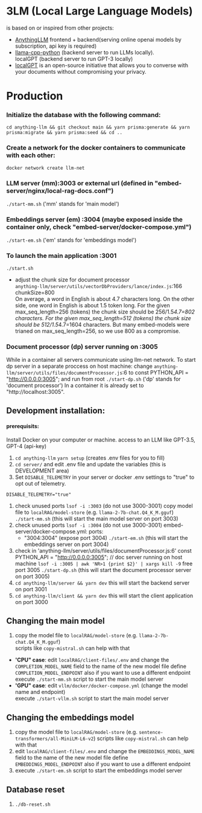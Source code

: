# 3LM (Local Large Language Models)
is based on or inspired from other projects:  
* [AnythingLLM](https://github.com/Mintplex-Labs/anything-llm) frontend + backend(serving online openai models by subscription, api key is required)  
* [llama-cpp-python](https://github.com/abetlen/llama-cpp-python) (backend server to run LLMs locally).  
localGPT (backend server to run GPT-3 locally)  
* [localGPT](https://github.com/PromtEngineer/localGPT) is an open-source initiative that allows you to converse with your documents without compromising your privacy. 


# Production
### Initialize the database with the following command:
`cd anything-llm && git checkout main && yarn prisma:generate && yarn prisma:migrate && yarn prisma:seed && cd ..`  

### Create a network for the docker containers to communicate with each other:
`docker network create llm-net`

### LLM server (mm):3003 or external url (defined in "embed-server/nginx/local-rag-docs.conf")
`./start-mm.sh` ('mm' stands for 'main model')

### Embeddings server (em)  :3004 (maybe exposed inside the container only, check "embed-server/docker-compose.yml") 
`./start-em.sh` ('em' stands for 'embeddings model')

### To launch the main application :3001
`./start.sh`
* adjust the chunk size for document processor  
 `anything-llm/server/utils/vectorDbProviders/lance/index.js`:166   chunkSize=800  
On average, a word in English is about 4.7 characters long. 
On the other side, one word in English is about 1.5 token long.
For the given max_seq_length=256 (tokens) the chunk size should be 256/1.5*4.7=802 characters. 
For the given max_seq_length=512 (tokens) the chunk size should be 512/1.5*4.7=1604 characters. 
But many embed-models were trianed on max_seq_length=256, so we use 800 as a compromise.

### Document processor (dp) server running on :3005
While in a container all servers communicate using llm-net network.
To start dp server in a separate proccess on host machine:
change `anything-llm/server/utils/files/documentProcessor.js`:6 to const PYTHON_API = "http://0.0.0.0:3005";
and run from root `./start-dp.sh` ('dp' stands for 'document processor')
In a container it is already set to "http://localhost:3005".



## Development installation:
#### prerequisits:
  Install Docker on your computer or machine.
  access to an LLM like GPT-3.5, GPT-4 (api-key)
1. `cd anything-llm`  `yarn setup` (creates .env files for you to fill)
1. `cd server/` and edit .env file and update the variables (this is DEVELOPMENT area)
1. Set `DISABLE_TELEMETRY` in your server or docker .env settings to "true" to opt out of telemetry.
```
DISABLE_TELEMETRY="true"
```

1. check unused ports  `lsof -i :3003` (do not use 3000-3001)
   copy model file to `localRAG/model-store` (e.g. `llama-2-7b-chat.Q4_K_M.gguf`)
   `./start-mm.sh`  (this will start the main model server on port 3003)
1. check unused ports  `lsof -i :3004` (do not use 3000-3001)
   embed-server/docker-compose.yml: 
    ports:
      - "3004:3004" (expose port 3004)
   `./start-em.sh` (this will start the embeddings server on port 3004)
1. check in 'anything-llm/server/utils/files/documentProcessor.js:6'
    const PYTHON_API = "http://0.0.0.0:3005";  //  doc server running on host machine
    `lsof -i :3005 | awk 'NR>1 {print $2}' | xargs kill -9` free port 3005
   `./start-dp.sh` (this will start the document processor server on port 3005)
1. `cd anything-llm/server && yarn dev` this will start the backend server on port 3001
1. `cd anything-llm/client && yarn dev` this will start the client application on port 3000


## Changing the main model

1. copy the model file to `localRAG/model-store` (e.g. `llama-2-7b-chat.Q4_K_M.gguf`)  
   scripts like `copy-mistral.sh` can help with that
* **'CPU" case**: edit `localRAG/client-files/.env` and change the `COMPLETION_MODEL_NAME` field to the name of the new    model file
               define `COMPLETION_MODEL_ENDPOINT` also if you want to use a different endpoint  
               execute `./start-mm.sh` script to start the main model server
*   **'GPU" case**: edit `vllm/docker/docker-compose.yml` (change the model name and endpoint)  
               execute `./start-vllm.sh` script to start the main model server


## Changing the embeddings model

1. copy the model file to `localRAG/model-store` (e.g. `sentence-transformers/all-MiniLM-L6-v2`)
   scripts like `copy-mistral.sh` can help with that
1. edit `localRAG/client-files/.env` and change the `EMBEDDINGS_MODEL_NAME` field to the name of the new model file
   define `EMBEDDINGS_MODEL_ENDPOINT` also if you want to use a different endpoint
1. execute `./start-em.sh` script to start the embeddings model server


## Database reset

1. `./db-reset.sh`


